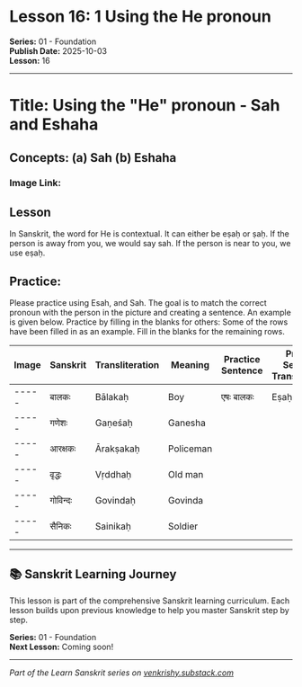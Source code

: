 # Lesson 16: 1 Using the He pronoun

**Series:** 01 - Foundation  
**Publish Date:** 2025-10-03  
**Lesson:** 16

---

# Title: Using the "He" pronoun - Sah and Eshaha
## Concepts: (a) Sah (b) Eshaha

### Image Link:   

## Lesson
In Sanskrit, the word for He is contextual.  It can either be eṣaḥ  or ṣaḥ.   If the person is away from you, we would say sah.  If the person is near to you, we use eṣaḥ. 


## Practice: 
Please practice using Esah, and Sah. The goal is to match the correct pronoun with the person in the picture and creating a sentence.  An example is given below.  Practice by filling in the blanks for others:  Some of the rows have been filled in as an example.  Fill in the blanks for the remaining rows. 

| Image | Sanskrit | Transliteration | Meaning   | Practice Sentence | Practice Sentence Transliteration | Practice Sentence Meaning |
| ----- | -------- | --------------- | --------- | ----------------- | --------------------------------- | ------------------------- |
| ----- | बालकः    | Bālakaḥ         | Boy       | एषः बालकः         | Eṣaḥ bālakaḥ                      | This is a boy.            |
| ----- | गणेशः    | Gaṇeśaḥ         | Ganesha   |                   |                                   |                           |
| ----- | आरक्षकः  | Ārakṣakaḥ       | Policeman |                   |                                   |                           |
| ----- | वृद्धः   | Vṛddhaḥ         | Old man   |                   |                                   |                           |
| ----- | गोविन्दः | Govindaḥ        | Govinda   |                   |                                   |                           |
| ----- | सैनिकः   | Sainikaḥ        | Soldier   |                   |                                   |                           |

---

## 📚 Sanskrit Learning Journey

This lesson is part of the comprehensive Sanskrit learning curriculum. Each lesson builds upon previous knowledge to help you master Sanskrit step by step.

**Series:** 01 - Foundation  
**Next Lesson:** Coming soon!

---
*Part of the Learn Sanskrit series on [venkrishy.substack.com](https://venkrishy.substack.com/s/learn_sanskrit)*
